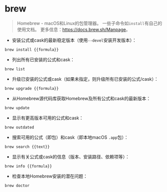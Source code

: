 # brew

> Homebrew - macOS和Linux的包管理器。
> 一些子命令如`install`有自己的使用文档。
> 更多信息：<https://docs.brew.sh/Manpage>。

- 安装公式或cask的最新稳定版本（使用`--devel`安装开发版本）：

`brew install {{formula}}`

- 列出所有已安装的公式和cask：

`brew list`

- 升级已安装的公式或cask（如果未指定，则升级所有已安装的公式/cask）：

`brew upgrade {{formula}}`

- 从Homebrew源代码库获取Homebrew及所有公式和cask的最新版本：

`brew update`

- 显示有更高版本可用的公式和cask：

`brew outdated`

- 搜索可用的公式（即包）和cask（即本地macOS `.app`包）：

`brew search {{text}}`

- 显示有关公式或cask的信息（版本、安装路径、依赖项等）：

`brew info {{formula}}`

- 检查本地Homebrew安装的潜在问题：

`brew doctor`